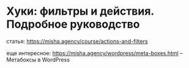# Хуки: фильтры и действия. Подробное руководство

статья: https://misha.agency/course/actions-and-filters

еще интересное: https://misha.agency/wordpress/meta-boxes.html – Метабоксы в WordPress
